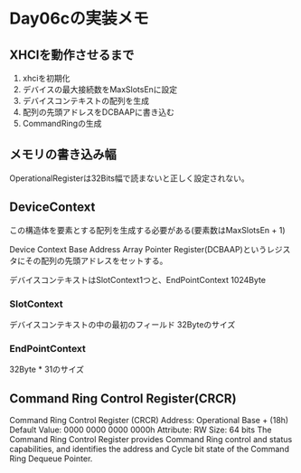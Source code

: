# Day06cの実装メモ

## XHCIを動作させるまで

1. xhciを初期化
2. デバイスの最大接続数をMaxSlotsEnに設定
3. デバイスコンテキストの配列を生成
4. 配列の先頭アドレスをDCBAAPに書き込む
5. CommandRingの生成

## メモリの書き込み幅

OperationalRegisterは32Bits幅で読まないと正しく設定されない。

## DeviceContext

この構造体を要素とする配列を生成する必要がある(要素数はMaxSlotsEn + 1)

Device Context Base Address Array Pointer Register(DCBAAP)というレジスタにその配列の先頭アドレスをセットする。

デバイスコンテキストはSlotContext1つと、EndPointContext
1024Byte

### SlotContext

デバイスコンテキストの中の最初のフィールド
32Byteのサイズ

### EndPointContext

32Byte * 31のサイズ

## Command Ring Control Register(CRCR)

Command Ring Control Register (CRCR)
Address: Operational Base + (18h)
Default Value: 0000 0000 0000 0000h
Attribute: RW
Size: 64 bits
The Command Ring Control Register provides Command Ring control and status
capabilities, and identifies the address and Cycle bit state of the Command Ring
Dequeue Pointer.